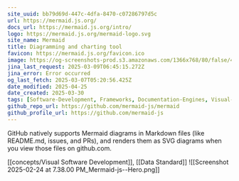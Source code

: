 ```yaml
---
site_uuid: bb79d69d-447c-4dfa-8470-c07286797d5c
url: https://mermaid.js.org/
docs_url: https://mermaid.js.org/intro/
logo: https://mermaid.js.org/mermaid-logo.svg
site_name: Mermaid
title: Diagramming and charting tool
favicon: https://mermaid.js.org/favicon.ico
image: https://og-screenshots-prod.s3.amazonaws.com/1366x768/80/false/4628814d9f274c78228026bea6b3839a5098570f52f2e83d1dd2fb52d51981f6.jpeg
jina_last_request: 2025-03-09T06:45:15.272Z
jina_error: Error occurred
og_last_fetch: 2025-03-07T05:20:56.425Z
date_modified: 2025-04-25
date_created: 2025-03-30
tags: [Software-Development, Frameworks, Documentation-Engines, Visual-Engineering, JavaScript-Ecosystem]
github_repo_url: https://github.com/mermaid-js/mermaid
github_profile_url: https://github.com/mermaid-js
---
```


GitHub natively supports Mermaid diagrams in Markdown files (like README.md, issues, and PRs), and renders them as SVG diagrams when you view those files on github.com.











[[concepts/Visual Software Development]], [[Data Standard]]
![[Screenshot 2025-02-24 at 7.38.00 PM_Mermaid-js--Hero.png]]
